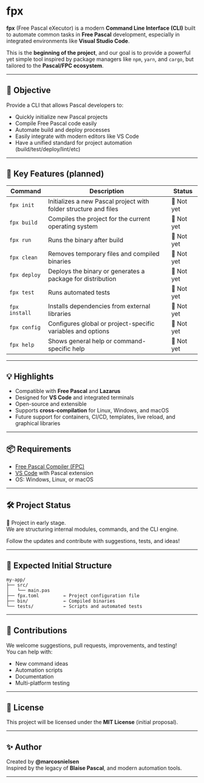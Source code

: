 # fpx

**fpx** (Free Pascal eXecutor) is a modern **Command Line Interface (CLI)** built to automate common tasks in **Free Pascal** development, especially in integrated environments like **Visual Studio Code**.

This is the **beginning of the project**, and our goal is to provide a powerful yet simple tool inspired by package managers like `npm`, `yarn`, and `cargo`, but tailored to the **Pascal/FPC ecosystem**.

---

## 🔧 Objective

Provide a CLI that allows Pascal developers to:

- Quickly initialize new Pascal projects
- Compile Free Pascal code easily
- Automate build and deploy processes
- Easily integrate with modern editors like VS Code
- Have a unified standard for project automation (build/test/deploy/lint/etc)

---

## 🚀 Key Features (planned)

| Command       | Description                                                       | Status         |
|---------------|-------------------------------------------------------------------|----------------|
| `fpx init`    | Initializes a new Pascal project with folder structure and files  | 🧪 Not yet     |
| `fpx build`   | Compiles the project for the current operating system             | 🧪 Not yet     |
| `fpx run`     | Runs the binary after build                                       | 🧪 Not yet     |
| `fpx clean`   | Removes temporary files and compiled binaries                     | 🧪 Not yet     |
| `fpx deploy`  | Deploys the binary or generates a package for distribution        | 🧪 Not yet     |
| `fpx test`    | Runs automated tests                                              | 🧪 Not yet     |
| `fpx install` | Installs dependencies from external libraries                     | 🧪 Not yet     |
| `fpx config`  | Configures global or project-specific variables and options       | 🧪 Not yet     |
| `fpx help`    | Shows general help or command-specific help                       | 🧪 Not yet     |
---

## 💡 Highlights

- Compatible with **Free Pascal** and **Lazarus**
- Designed for **VS Code** and integrated terminals
- Open-source and extensible
- Supports **cross-compilation** for Linux, Windows, and macOS
- Future support for containers, CI/CD, templates, live reload, and graphical libraries

---

## 📦 Requirements

- [Free Pascal Compiler (FPC)](https://www.freepascal.org/)
- [VS Code](https://code.visualstudio.com/) with Pascal extension
- OS: Windows, Linux, or macOS

---

## 🛠️ Project Status

🚧 Project in early stage.  
We are structuring internal modules, commands, and the CLI engine.

Follow the updates and contribute with suggestions, tests, and ideas!

---

## 📂 Expected Initial Structure

```
my-app/
├── src/
│   └── main.pas
├── fpx.toml         ← Project configuration file
├── bin/             ← Compiled binaries
└── tests/           ← Scripts and automated tests
```

---

## 🤝 Contributions

We welcome suggestions, pull requests, improvements, and testing!  
You can help with:

- New command ideas
- Automation scripts
- Documentation
- Multi-platform testing

---

## 📄 License

This project will be licensed under the **MIT License** (initial proposal).

---

## ✨ Author

Created by **@marcosnielsen**  
Inspired by the legacy of **Blaise Pascal**, and modern automation tools.

---
